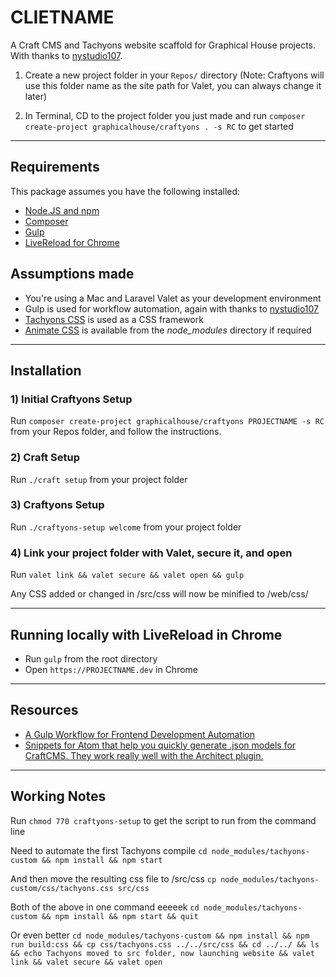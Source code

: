 # CLIETNAME
A Craft CMS and Tachyons website scaffold for Graphical House projects.
With thanks to [nystudio107](https://github.com/nystudio107/craft).

1) Create a new project folder in your `Repos/` directory (Note: Craftyons will use this folder name as the site path for Valet, you can always change it later)

2) In Terminal, CD to the project folder you just made and run `composer create-project graphicalhouse/craftyons . -s RC` to get started

----

## Requirements
This package assumes you have the following installed:
- [Node.JS and npm](https://www.npmjs.com/get-npm)
- [Composer](https://getcomposer.org/)
- [Gulp](https://gulpjs.com/)
- [LiveReload for Chrome](http://livereload.com/extensions/)

## Assumptions made
- You're using a Mac and Laravel Valet as your development environment
- Gulp is used for workflow automation, again with thanks to [nystudio107](https://nystudio107.com/blog/a-gulp-workflow-for-frontend-development-automation)
- [Tachyons CSS](http://tachyons.io/) is used as a CSS framework
- [Animate CSS](https://github.com/daneden/animate.css/) is available from the _node_modules_ directory if required

----

## Installation

### 1) Initial Craftyons Setup
Run `composer create-project graphicalhouse/craftyons PROJECTNAME -s RC` from your Repos folder, and follow the instructions.

### 2) Craft Setup
Run `./craft setup` from your project folder

### 3) Craftyons Setup
Run `./craftyons-setup welcome` from your project folder

### 4) Link your project folder with Valet, secure it, and open
Run `valet link && valet secure && valet open && gulp`

Any CSS added or changed in /src/css will now be minified to /web/css/

----

## Running locally with LiveReload in Chrome
- Run `gulp` from the root directory
- Open `https://PROJECTNAME.dev` in Chrome

----

## Resources
- [A Gulp Workflow for Frontend Development Automation](https://nystudio107.com/blog/a-gulp-workflow-for-frontend-development-automation/)
- [Snippets for Atom that help you quickly generate .json models for CraftCMS. They work really well with the Architect plugin.](https://github.com/Emkaytoo/craft-json-snippets)

----

## Working Notes
Run `chmod 770 craftyons-setup` to get the script to run from the command line

Need to automate the first Tachyons compile
`cd node_modules/tachyons-custom && npm install && npm start`

And then move the resulting css file to /src/css
`cp node_modules/tachyons-custom/css/tachyons.css src/css`

Both of the above in one command eeeeek
`cd node_modules/tachyons-custom && npm install && npm start && quit`

Or even better
`cd node_modules/tachyons-custom && npm install && npm run build:css && cp css/tachyons.css ../../src/css && cd ../../ && ls && echo Tachyons moved to src folder, now launching website && valet link && valet secure && valet open`
